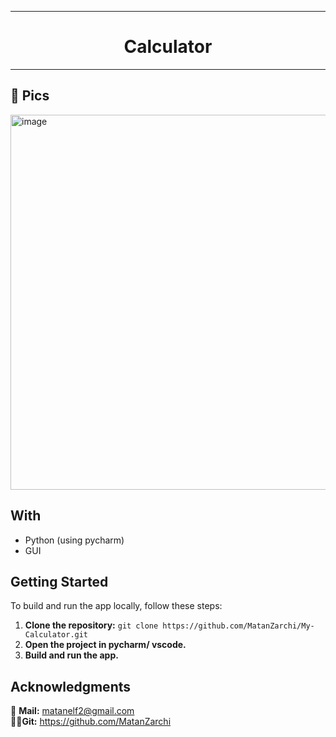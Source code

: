 ***

<h1 align="center"> Calculator </h1>

***


## 📌 Pics

<img src="https://github.com/MatanZarchi/My-Calculator/assets/93542406/162b9bd1-88d1-4028-a275-b496be1359be" alt="image" width="600" height="auto">


## With

- Python (using pycharm)
- GUI

## Getting Started

To build and run the app locally, follow these steps:

1. **Clone the repository:** `git clone https://github.com/MatanZarchi/My-Calculator.git`
2. **Open the project in pycharm/ vscode.**
3. **Build and run the app.**

## Acknowledgments

📧 **Mail:** [matanelf2@gmail.com](url)  
👨‍💻**Git:** https://github.com/MatanZarchi 



